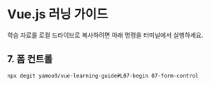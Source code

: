 # Vue.js 러닝 가이드

학습 자료를 로컬 드라이브로 복사하려면 아래 명령을 터미널에서 실행하세요.

## 7. 폼 컨트롤

```sh
npx degit yamoo9/vue-learning-guide#L07-begin 07-form-control
```